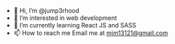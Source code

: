 - 👋 Hi, I’m @jump3rhood
- 👀 I’m interested in web development
- 🌱 I’m currently learning React JS and SASS
- 📫 How to reach me 
      Email me at mjm13121@gmail.com
      


<!---
jump3rhood/jump3rhood is a ✨ special ✨ repository because its `README.md` (this file) appears on your GitHub profile.
You can click the Preview link to take a look at your changes.
--->
